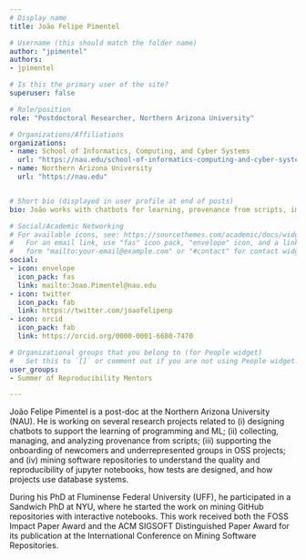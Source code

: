 ```yaml
---
# Display name
title: João Felipe Pimentel

# Username (this should match the folder name)
author: "jpimentel"
authors:
- jpimentel

# Is this the primary user of the site?
superuser: false

# Role/position
role: "Postdoctoral Researcher, Northern Arizona University"

# Organizations/Affiliations
organizations:
- name: School of Informatics, Computing, and Cyber Systems
  url: "https://nau.edu/school-of-informatics-computing-and-cyber-systems/"
- name: Northern Arizona University
  url: "https://nau.edu"


# Short bio (displayed in user profile at end of posts)
bio: João works with chatbots for learning, provenance from scripts, improving inclusivity and onboarding of newcomers in OSS, and mining repositories.

# Social/Academic Networking
# For available icons, see: https://sourcethemes.com/academic/docs/widgets/#icons
#   For an email link, use "fas" icon pack, "envelope" icon, and a link in the
#   form "mailto:your-email@example.com" or "#contact" for contact widget.
social:
- icon: envelope
  icon_pack: fas
  link: mailto:Joao.Pimentel@nau.edu
- icon: twitter
  icon_pack: fab
  link: https://twitter.com/joaofelipenp
- icon: orcid
  icon_pack: fab
  link: https://orcid.org/0000-0001-6680-7470

# Organizational groups that you belong to (for People widget)
#   Set this to `[]` or comment out if you are not using People widget.  
user_groups:
- Summer of Reproducibility Mentors

---
```



João Felipe Pimentel is a post-doc at the Northern Arizona University (NAU). He is working on several research projects related to (i) designing chatbots to support the learning of programming and ML; (ii) collecting, managing, and analyzing provenance from scripts; (iii) supporting the onboarding of newcomers and underrepresented groups in OSS projects; and (iv) mining software repositories to understand the quality and reproducibility of jupyter notebooks, how tests are designed, and how projects use database systems.

During his PhD at Fluminense Federal University (UFF), he participated in a Sandwich PhD at NYU, where he started the work on mining GitHub repositories with interactive notebooks. This work received both the FOSS Impact Paper Award and the ACM SIGSOFT Distinguished Paper Award for its publication at the International Conference on Mining Software Repositories.